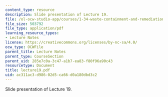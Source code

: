 ```yaml
---
content_type: resource
description: Slide presentation of Lecture 19.
file: /ol-ocw-studio-app/courses/1-34-waste-containment-and-remediation-technology-spring-2004/ac311ac3d98602d5ca66d0a180dbd3c2_lecture19.pdf
file_size: 503792
file_type: application/pdf
learning_resource_types:
- Lecture Notes
license: https://creativecommons.org/licenses/by-nc-sa/4.0/
ocw_type: OCWFile
parent_title: Lecture Notes
parent_type: CourseSection
parent_uid: 285e7c0a-3c47-a1b7-ea83-f80f96a90c43
resourcetype: Document
title: lecture19.pdf
uid: ac311ac3-d986-02d5-ca66-d0a180dbd3c2
---
```

Slide presentation of Lecture 19.